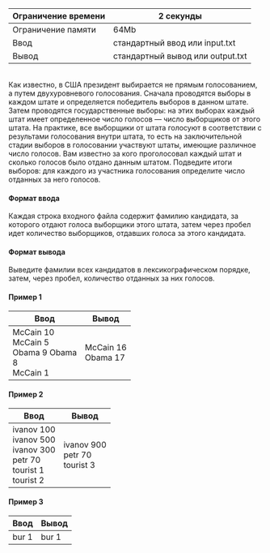| Ограничение времени 	| 2 секунды                        	|
|---------------------	|----------------------------------	|
| Ограничение памяти  	| 64Mb                             	|
| Ввод                	| стандартный ввод или input.txt   	|
| Вывод               	| стандартный вывод или output.txt 	|

\
Как известно, в США президент выбирается не прямым голосованием, а путем двухуровневого голосования. Сначала проводятся выборы в каждом штате и определяется победитель выборов в данном штате. Затем проводятся государственные выборы: на этих выборах каждый штат имеет определенное число голосов — число выборщиков от этого штата. На практике, все выборщики от штата голосуют в соответствии с результами голосования внутри штата, то есть на заключительной стадии выборов в голосовании участвуют штаты, имеющие различное число голосов. Вам известно за кого проголосовал каждый штат и сколько голосов было отдано данным штатом. Подведите итоги выборов: для каждого из участника голосования определите число отданных за него голосов.

#### Формат ввода ####
Каждая строка входного файла содержит фамилию кандидата, за которого отдают голоса выборщики этого штата, затем через пробел идет количество выборщиков, отдавших голоса за этого кандидата.

#### Формат вывода ####
Выведите фамилии всех кандидатов в лексикографическом порядке, затем, через пробел, количество отданных за них голосов.

#### Пример 1 ####

 | Ввод                                        	| Вывод              	|
|---------------------------------------------	|--------------------	|
| McCain 10  <br /> McCain 5  <br /> Obama 9 Obama  <br /> 8  <br /> McCain 1 	| McCain 16  <br /> Obama 17 	|


#### Пример 2 ####

| Ввод                                                         	| Вывод                        	|
|--------------------------------------------------------------	|------------------------------	|
| ivanov 100   <br /> ivanov 500   <br /> ivanov 300   <br /> petr 70   <br /> tourist 1   <br /> tourist 2 	| ivanov 900   <br /> petr 70   <br /> tourist 3 	|

#### Пример 3 ####

| Ввод  	| Вывод 	|
|-------	|-------	|
| bur 1 	| bur 1 	|
